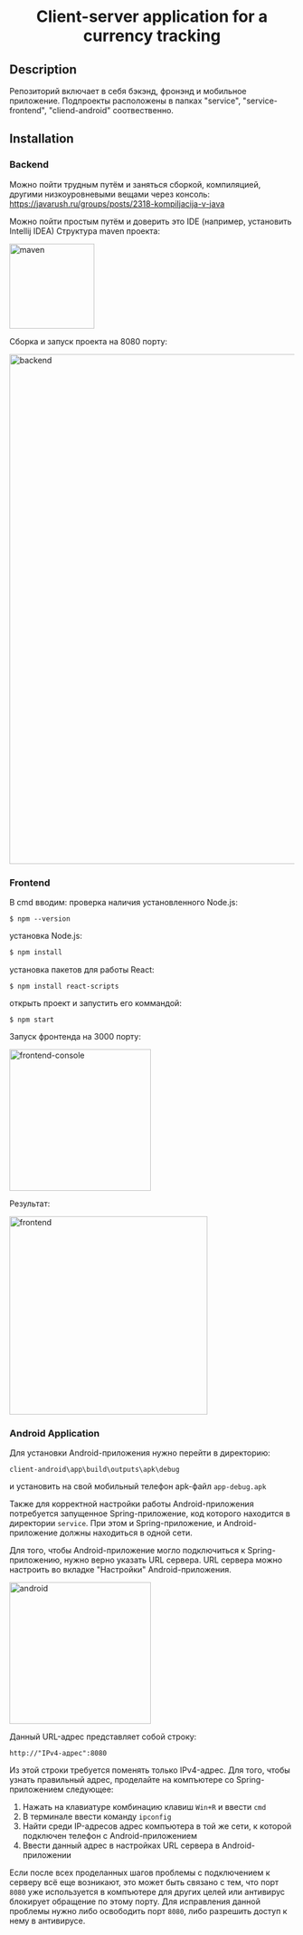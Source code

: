 <h1 align="center">Client-server application for a currency tracking</h1>

## Description

Репозиторий включает в себя бэкэнд, фронэнд и мобильное приложение. Подпроекты расположены в папках "service", "service-frontend", "cliend-android" соотвественно.

## Installation

### Backend
Можно пойти трудным путём и заняться сборкой, компиляцией, другими низкоуровневыми вещами через консоль:
https://javarush.ru/groups/posts/2318-kompiljacija-v-java

Можно пойти простым путём и доверить это IDE (например, установить Intellij IDEA)
Структура maven проекта:

<img width="150px" alt="maven" src="https://github.com/ShulV/sber-practice/blob/main/readme-images/maven_structure.jpeg">

Сборка и запуск проекта на 8080 порту:

<img width="900px" alt="backend" src="https://github.com/ShulV/sber-practice/blob/main/readme-images/backend_console_execute_project.png">

### Frontend
В cmd вводим:
проверка наличия установленного Node.js:
```
$ npm --version
```
установка Node.js:
```cmd
$ npm install
```
установка пакетов для работы React:
```
$ npm install react-scripts
```
открыть проект и запустить его коммандой:
```
$ npm start
```
Запуск фронтенда на 3000 порту:

<img width="250px" alt="frontend-console" src="https://github.com/ShulV/sber-practice/blob/main/readme-images/frontend_console_execute_project.png">

Результат:

<img width="350px" alt="frontend" src="https://github.com/ShulV/sber-practice/blob/main/readme-images/frontend.png">

### Android Application
Для установки Android-приложения нужно перейти в директорию:
```
client-android\app\build\outputs\apk\debug
```
и установить на свой мобильный телефон apk-файл ```app-debug.apk```

Также для корректной настройки работы Android-приложения потребуется запущенное Spring-приложение,
код которого находится в директории ```service```. При этом и Spring-приложение, и Android-приложение должны находиться в одной сети.

Для того, чтобы Android-приложение могло подключиться к Spring-приложению, нужно верно указать URL сервера.
URL сервера можно настроить во вкладке "Настройки" Android-приложения.

<img width="250px" alt="android" src="https://github.com/ShulV/sber-practice/blob/main/readme-images/android.png">

Данный URL-адрес представляет собой строку:
```
http://"IPv4-адрес":8080
```
Из этой строки требуется поменять только IPv4-адрес.
Для того, чтобы узнать правильный адрес, проделайте на компъютере со Spring-приложением следующее:
1. Нажать на клавиатуре комбинацию клавиш ```Win+R``` и ввести ```cmd```
2. В терминале ввести команду ```ipconfig```
3. Найти среди IP-адресов адрес компъютера в той же сети, к которой подключен телефон с Android-приложением
4. Ввести данный адрес в настройках URL сервера в Android-приложении

Если после всех проделанных шагов проблемы с подключением к серверу всё еще возникают, это может быть связано с тем,
что порт ```8080``` уже используется в компъютере для других целей или антивирус блокирует обращение по этому порту.
Для исправления данной проблемы нужно либо освободить порт ```8080```, либо разрешить доступ к нему в антивирусе.
